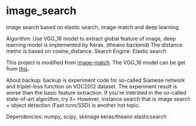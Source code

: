 # image_search
image search based on elastic search, image-match and deep learning

Algorithm: Use VGG_16 model to extract global feature of image, deep learning model is implemented by Keras. (theano backend) The distance metric is based on cosine_distance.
Search Engine: Elastic search

This project is modified from [image-match](https://github.com/ascribe/image-match).
The VGG_16 model can be get from [this](http://files.heuritech.com/weights/vgg16_weights.h5).

About backup: backup is experiment code for so-called Siamese network and triplet-loss function on VOC2012 dataset. The experiment result is worse than the basic feature extraction. If you're intersted in the so-called state-of-art algorithm, try it~ However, instance search that is image search + object detection (Fast rcnn/SSD) is another hot topic.

Dependencies:
  numpy, scipy, skimage
  keras/theano
  elasticsearch
